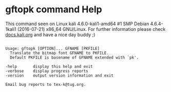 # gftopk command Help
 
 This command seen on Linux kali 4.6.0-kali1-amd64 #1 SMP Debian 4.6.4-1kali1 (2016-07-21) x86_64 GNU/Linux. For further information please check [docs.kali.org](docs.kali.org) and have a nice day buddy ;) 

~~~

Usage: gftopk [OPTION]... GFNAME [PKFILE]
  Translate the bitmap font GFNAME to PKFILE.
  Default PKFILE is basename of GFNAME extended with `pk'.

-help       display this help and exit
-verbose    display progress reports
-version    output version information and exit

Email bug reports to tex-k@tug.org.

~~~
